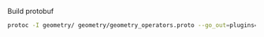 
Build protobuf
```bash
protoc -I geometry/ geometry/geometry_operators.proto --go_out=plugins=grpc:geometry
```



